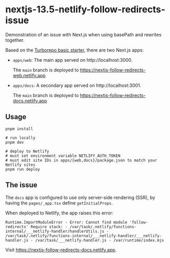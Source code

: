 # nextjs-13.5-netlify-follow-redirects-issue

Demonstration of an issue with Next.js when using basePath and rewrites together.

Based on the [Turborepo basic starter](https://github.com/vercel/turbo/tree/main/examples/basic), there are two Next.js apps:

- `apps/web`: The main app served on http://localhost:3000.

  The `main` branch is deployed to https://nextjs-follow-redirects-web.netlify.app

- `apps/docs`: A secondary app served on http://localhost:3001.

  The `main` branch is deployed to https://nextjs-follow-redirects-docs.netlify.app

## Usage

```shell
pnpm install

# run locally
pnpm dev

# deploy to Netlify
# must set environment variable NETLIFY_AUTH_TOKEN
# must edit site IDs in apps/{web,docs}/package.json to match your Netlify sites
pnpm run deploy
```

## The issue

The `docs` app is configured to use only server-side rendering (SSR), by having the `pages/_app.tsx` define `getInitialProps`.

When deployed to Netlify, the app raises this error:

```
Runtime.ImportModuleError - Error: Cannot find module 'follow-redirects' Require stack: - /var/task/.netlify/functions-internal/___netlify-handler/handlerUtils.js - /var/task/.netlify/functions-internal/___netlify-handler/___netlify-handler.js - /var/task/___netlify-handler.js - /var/runtime/index.mjs
```

Visit https://nextjs-follow-redirects-docs.netlify.app.

